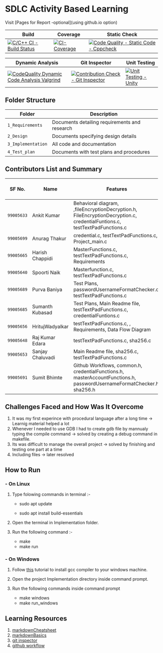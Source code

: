 # SDLC Activity Based Learning

Visit [Pages for Report -optional](using github.io option)




 | Build | Coverage	 | Static Check | 
 |-----------|-----------|-----------|
 | [![C/C++ CI - Build Status](https://github.com/AnkitDhiman2/SDLC_28_Project/actions/workflows/c-cpp.yml/badge.svg)](https://github.com/AnkitDhiman2/SDLC_28_Project/actions/workflows/c-cpp.yml) | [![CI-Coverage](https://github.com/AnkitDhiman2/SDLC_28_Project/actions/workflows/gcov.yml/badge.svg)](https://github.com/AnkitDhiman2/SDLC_28_Project/actions/workflows/gcov.yml) | [![Code Quality - Static Code - Cppcheck](https://github.com/AnkitDhiman2/SDLC_28_Project/actions/workflows/cppcheck.yml/badge.svg)](https://github.com/AnkitDhiman2/SDLC_28_Project/actions/workflows/cppcheck.yml) |

 | Dynamic Analysis | Git Inspector	 | Unit Testing |
 | -----------|-----------|-----------|
 |  [![CodeQuality Dynamic Code Analysis Valgrind](https://github.com/AnkitDhiman2/SDLC_28_Project/actions/workflows/CodeQuality_Dynamic.yml/badge.svg)](https://github.com/AnkitDhiman2/SDLC_28_Project/actions/workflows/CodeQuality_Dynamic.yml) | [![Contribution Check - Git Inspector](https://github.com/AnkitDhiman2/SDLC_28_Project/actions/workflows/gitinspector.yml/badge.svg)](https://github.com/AnkitDhiman2/SDLC_28_Project/actions/workflows/gitinspector.yml) | [![Unit Testing - Unity](https://github.com/AnkitDhiman2/SDLC_28_Project/actions/workflows/unity.yml/badge.svg)](https://github.com/AnkitDhiman2/SDLC_28_Project/actions/workflows/unity.yml) |



## Folder Structure

| Folder             | Description                                   |
| ------------------ | --------------------------------------------- |
| `1_Requirements`   | Documents detailing requirements and research |
| `2_Design`         | Documents specifying design details           |
| `3_Implementation` | All code and documentation                    |
| `4_Test_plan`      | Documents with test plans and procedures      |

## Contributors List and Summary

| SF No.   | Name        | Features                 | Issuess Raised | Issues Resolved | No Test Cases | Test Case Pass |
| -------- | ----------- | ------------------------ | -------------- | --------------- | ------------- | -------------- |
| `99005633` | Ankit Kumar | Behavioral diagram, ,fileEncryptionDecryption.h, FileEncryptionDecryption.c, credentialFuntions.c, testTextPadFunctions.c | 1            | 1             | 20            | 20             |
| `99005699` | Anurag Thakur | credential.c, testTextPadFunctions.c, Project_main.c | Nil            | Nil             | 20            | 20             |
| `99005665` | Harish Chappidi | MasterFunctions.c, testTextPadFunctions.c, Requirements | Nil            | Nil             | 20            | 20             |
| `99005640` | Spoorti Naik | Masterfunction.c, testTextPadFunctions.c | Nil            | Nil             | 20            | 20             |
| `99005689` | Purva Baniya | Test Plans, passwordUsernameFormatChecker.c, testTextPadFunctions.c | Nil            | Nil             | 20            | 20             |
| `99005685` | Sumanth Kubasad | Test Plans, Main Readme file, testTextPadFunctions.c, credentialFuntions.c | Nil            | Nil             | 20            | 20             |
| `99005656` | HritujWadyalkar | testTextPadFunctions.c, , Requirements, Data Flow Diagram | Nil            | Nil             | 20            | 20             |
| `99005648` | Raj Kumar Edara | testTextPadFunctions.c, sha256.c | Nil            | Nil             | 20            | 20             |
| `99005653` | Sanjay Chaluvadi | Main Readme file, sha256.c, testTextPadFunctions.c | Nil            | Nil             | 20            | 20             |
| `99005691` | Sumit Bhimte | Github Workflows, common.h, credentialFunctions.h, masterAccountFunctions.h, passwordUsernameFormatChecker.h, sha256.h| Nil            | Nil             | 20            | 20             |

## Challenges Faced and How Was It Overcome

1. It was my first experince with procedural language after a long time -> Learnig material helped a lot
2. Whenever I needed to use GDB I had to create gdb file by mannualy typing the compile command -> solved by creating a debug command in makefile.
3. Its was difficult to manage the overall project -> solved by finishing and testing one part at a time
4. Including files -> later resolved

## How to Run

### - On Linux

1. Type folowing commands in terminal :-

   - sudo apt update

   - sudo apt install build-essentials

2. Open the terminal in Implementation folder.
3. Run the following command :-

   - make
   - make run

### - On Windows

1. Follow [this](https://code.visualstudio.com/docs/languages/cpp) tutorial to install gcc compiler to your windows machine.

2. Open the project Implementation directory inside command prompt.
3. Run the following commands inside command prompt
   - make windows
   - make run_windows

## Learning Resources

1. [markdownCheatsheet](https://github.com/adam-p/markdown-here/wiki/Markdown-Cheatsheet)
2. [markdownBasics](https://guides.github.com/features/mastering-markdown/)
3. [git inspector](https://github.com/ejwa/gitinspector.git)
4. [github workflow](https://docs.github.com/en/actions/learn-github-action)
